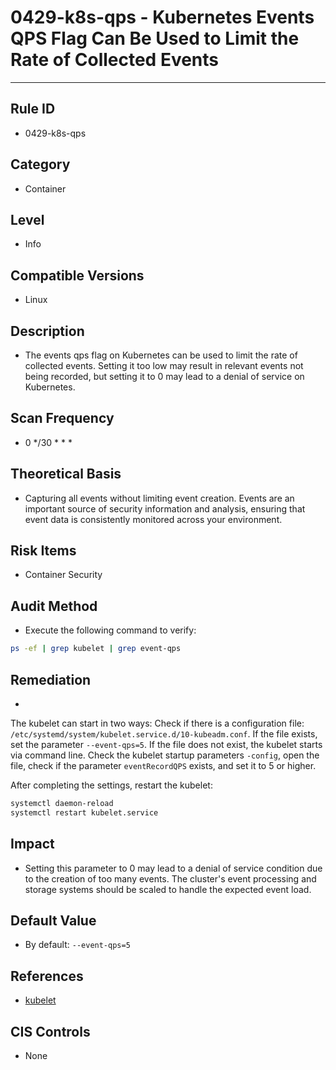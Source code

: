 # 0429-k8s-qps - Kubernetes Events QPS Flag Can Be Used to Limit the Rate of Collected Events
---

## Rule ID

- 0429-k8s-qps


## Category

- Container


## Level

- Info


## Compatible Versions


- Linux




## Description


- The events qps flag on Kubernetes can be used to limit the rate of collected events. Setting it too low may result in relevant events not being recorded, but setting it to 0 may lead to a denial of service on Kubernetes.



## Scan Frequency
- 0 */30 * * *

## Theoretical Basis


- Capturing all events without limiting event creation. Events are an important source of security information and analysis, ensuring that event data is consistently monitored across your environment.


## Risk Items


- Container Security



## Audit Method
- Execute the following command to verify:

```bash
ps -ef | grep kubelet | grep event-qps
```



## Remediation
- 
The kubelet can start in two ways:
Check if there is a configuration file: `/etc/systemd/system/kubelet.service.d/10-kubeadm.conf`. If the file exists, set the parameter `--event-qps=5`.
If the file does not exist, the kubelet starts via command line. Check the kubelet startup parameters `-config`, open the file, check if the parameter `eventRecordQPS` exists, and set it to 5 or higher.

After completing the settings, restart the kubelet:
```bash
systemctl daemon-reload
systemctl restart kubelet.service
```



## Impact


- Setting this parameter to 0 may lead to a denial of service condition due to the creation of too many events. The cluster's event processing and storage systems should be scaled to handle the expected event load.




## Default Value


- By default: `--event-qps=5`




## References


- [kubelet](https://kubernetes.io/docs/admin/kubelet/)



## CIS Controls


- None